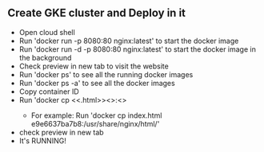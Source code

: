 ## Create GKE cluster and Deploy in it
- Open cloud shell
- Run 'docker run -p 8080:80 nginx:latest' to start the docker image
- Run 'docker run -d -p 8080:80 nginx:latest' to start the docker image in the background
- Check preview in new tab to visit the website
- Run 'docker ps' to see all the running docker images
- Run 'docker ps -a' to see all the docker images
- Copy container ID
- Run 'docker cp <<.html>><<containerID>>:<<htmlpath>>
  - For example: Run 'docker cp index.html e9e6637ba7b8:/usr/share/nginx/html/'
- check preview in new tab
- It's RUNNING!

